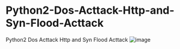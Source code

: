 # Python2-Dos-Acttack-Http-and-Syn-Flood-Acttack
Python2 Dos Acttack Http and Syn Flood Acttack
![image](https://user-images.githubusercontent.com/107002202/190874122-e55840ab-d214-421f-80bf-fd9b65c1f96d.png)

